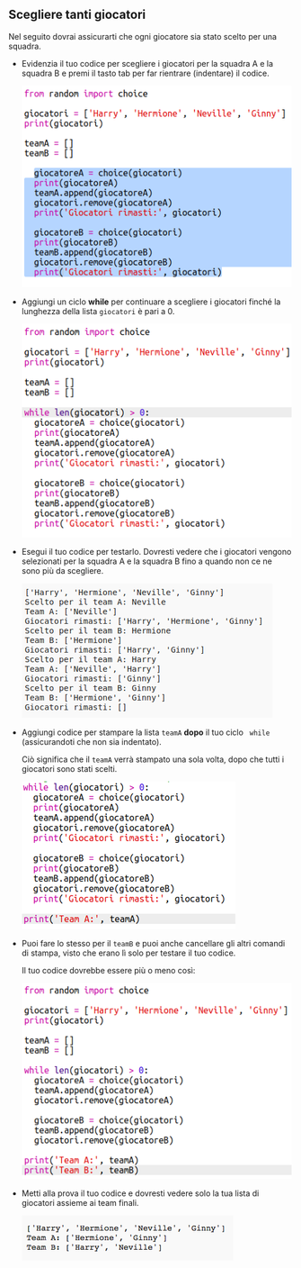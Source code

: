 ## Scegliere tanti giocatori

Nel seguito dovrai assicurarti che ogni giocatore sia stato scelto per una squadra.

+ Evidenzia il tuo codice per scegliere i giocatori per la squadra A e la squadra B e premi il tasto tab per far rientrare (indentare) il codice.
    
    ![screenshot](images/team-loop-tab.png)

+ Aggiungi un ciclo **while** per continuare a scegliere i giocatori finché la lunghezza della lista `giocatori` è pari a 0.
    
    ![screenshot](images/team-loop-while.png)

+ Esegui il tuo codice per testarlo. Dovresti vedere che i giocatori vengono selezionati per la squadra A e la squadra B fino a quando non ce ne sono più da scegliere.
    
    ![screenshot](images/team-loop-test.png)

+ Aggiungi codice per stampare la lista `teamA` **dopo** il tuo ciclo ` while` (assicurandoti che non sia indentato).
    
    Ciò significa che il `teamA` verrà stampato una sola volta, dopo che tutti i giocatori sono stati scelti.
    
    ![screenshot](images/team-teamA-paste.png)

+ Puoi fare lo stesso per il `teamB` e puoi anche cancellare gli altri comandi di stampa, visto che erano lì solo per testare il tuo codice.
    
    Il tuo codice dovrebbe essere più o meno così:
    
    ![screenshot](images/team-loop-finished.png)

+ Metti alla prova il tuo codice e dovresti vedere solo la tua lista di giocatori assieme ai team finali.
    
    ![screenshot](images/team-loop-finished-test.png)